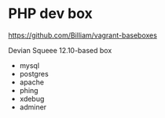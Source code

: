 # PHP dev box

https://github.com/Billiam/vagrant-baseboxes

Devian Squeee 12.10-based box

 * mysql
 * postgres
 * apache
 * phing
 * xdebug
 * adminer
